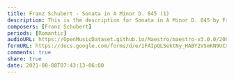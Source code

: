 ```yaml
---
title: Franz Schubert - Sonata in A Minor D. 845 (1)
description: This is the description for Sonata in A Minor D. 845 by Franz Schubert
composers: [Franz Schubert]
periods: [Romantic]
audioURL: https://OpenMusicDataset.github.io/Maestro/maestro-v3.0.0/2009/MIDI-Unprocessed_09_R2_2009_01_ORIG_MID--AUDIO_09_R2_2009_09_R2_2009_01_WAV.midi
formURL: https://docs.google.com/forms/d/e/1FAIpQLSektNy_HABY2VSmKN9UCXF9RPH8BIF6pruOSiYuvB-v-SHNRg/viewform
comments: true
share: true
date: 2021-08-08T07:43:13-06:00
---
```

